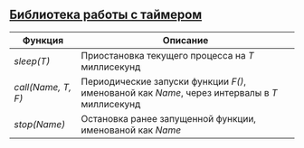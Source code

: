 ## [Библиотека работы с таймером](../libs/clock.erl)
|Функция|Описание|  
|------------------|----------------------------------------------------------------------------------------------|  
|*sleep(T)*| Приостановка текущего процесса на *T* миллисекунд|  
|*call(Name, T, F)*| Периодические запуски функции *F()*, именованой как *Name*, через интервалы в *T* миллисекунд|  
|*stop(Name)*| Остановка ранее запущенной функции, именованой как *Name*|  
